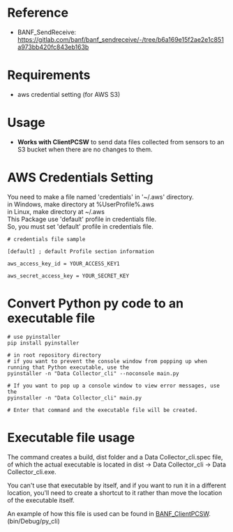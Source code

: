 # Reference
- BANF_SendReceive:
https://gitlab.com/banf/banf_sendreceive/-/tree/b6a169e15f2ae2e1c851a973bb420fc843eb163b

# Requirements
- aws credential setting (for AWS S3)

# Usage
- **Works with ClientPCSW** to send data files collected from sensors to an S3 bucket when there are no changes to them.

# AWS Credentials Setting
You need to make a file named 'credentials' in '~/.aws' directory.  
in Windows, make directory at %UserProfile%.aws  
in Linux, make directory at ~/.aws  
This Package use 'default' profile in credentials file.  
So, you must set 'default' profile in credentials file.

```
# credentials file sample

[default] ; default Profile section information

aws_access_key_id = YOUR_ACCESS_KEY1

aws_secret_access_key = YOUR_SECRET_KEY
```

# Convert Python py code to an executable file

```
# use pyinstaller
pip install pyinstaller

# in root repository directory
# if you want to prevent the console window from popping up when running that Python executable, use the
pyinstaller -n "Data Collector_cli" --noconsole main.py

# If you want to pop up a console window to view error messages, use the
pyinstaller -n "Data Collector_cli" main.py

# Enter that command and the executable file will be created.
```

# Executable file usage
The command creates a build, dist folder and a Data Collector_cli.spec file, of which the actual executable is located in dist -> Data Collector_cli -> Data Collector_cli.exe.

You can't use that executable by itself, and if you want to run it in a different location, you'll need to create a shortcut to it rather than move the location of the executable itself.

An example of how this file is used can be found in [BANF_ClientPCSW](https://gitlab.com/banf/banf_clientpcsw). (bin/Debug/py_cli)